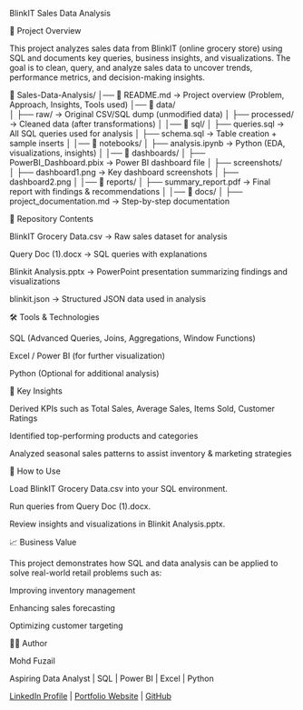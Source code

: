 BlinkIT Sales Data Analysis

📌 Project Overview

This project analyzes sales data from BlinkIT (online grocery store) using SQL and documents key queries, business insights, and visualizations. The goal is to clean, query, and analyze sales data to uncover trends, performance metrics, and decision-making insights.

📂 Sales-Data-Analysis/
│── 📄 README.md                → Project overview (Problem, Approach, Insights, Tools used)
│── 📂 data/                    
│     ├── raw/                  → Original CSV/SQL dump (unmodified data)
│     ├── processed/            → Cleaned data (after transformations)
│
│── 📂 sql/
│     ├── queries.sql           → All SQL queries used for analysis
│     ├── schema.sql            → Table creation + sample inserts
│
│── 📂 notebooks/
│     ├── analysis.ipynb        → Python (EDA, visualizations, insights)
│
│── 📂 dashboards/
│     ├── PowerBI_Dashboard.pbix → Power BI dashboard file
│     ├── screenshots/          
│         ├── dashboard1.png    → Key dashboard screenshots
│         ├── dashboard2.png
│
│── 📂 reports/
│     ├── summary_report.pdf    → Final report with findings & recommendations
│
│── 📂 docs/
│     ├── project_documentation.md → Step-by-step documentation


📂 Repository Contents

BlinkIT Grocery Data.csv → Raw sales dataset for analysis

Query Doc (1).docx → SQL queries with explanations

Blinkit Analysis.pptx → PowerPoint presentation summarizing findings and visualizations

blinkit.json → Structured JSON data used in analysis

🛠️ Tools & Technologies

SQL (Advanced Queries, Joins, Aggregations, Window Functions)

Excel / Power BI (for further visualization)

Python (Optional for additional analysis)

🔑 Key Insights

Derived KPIs such as Total Sales, Average Sales, Items Sold, Customer Ratings

Identified top-performing products and categories

Analyzed seasonal sales patterns to assist inventory & marketing strategies

🚀 How to Use

Load BlinkIT Grocery Data.csv into your SQL environment.

Run queries from Query Doc (1).docx.

Review insights and visualizations in Blinkit Analysis.pptx.

📈 Business Value

This project demonstrates how SQL and data analysis can be applied to solve real-world retail problems such as:

Improving inventory management

Enhancing sales forecasting

Optimizing customer targeting

👨‍💻 Author

Mohd Fuzail

Aspiring Data Analyst | SQL | Power BI | Excel | Python

[LinkedIn Profile](https://www.linkedin.com/in/mohdfuzail3233/)
 | [Portfolio Website](https://erfuzail01.wixsite.com/my-site-1)
 | [GitHub](https://github.com/mohdfuzail886)

